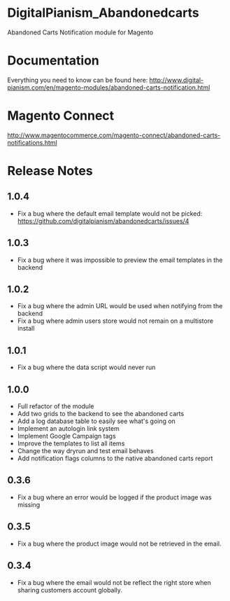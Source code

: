 # DigitalPianism_Abandonedcarts

Abandoned Carts Notification module for Magento

# Documentation

Everything you need to know can be found here: http://www.digital-pianism.com/en/magento-modules/abandoned-carts-notification.html

# Magento Connect

http://www.magentocommerce.com/magento-connect/abandoned-carts-notifications.html

# Release Notes

## 1.0.4
- Fix a bug where the default email template would not be picked: https://github.com/digitalpianism/abandonedcarts/issues/4

## 1.0.3
- Fix a bug where it was impossible to preview the email templates in the backend

## 1.0.2
- Fix a bug where the admin URL would be used when notifying from the backend
- Fix a bug where admin users store would not remain on a multistore install

## 1.0.1
- Fix a bug where the data script would never run

## 1.0.0
- Full refactor of the module
- Add two grids to the backend to see the abandoned carts
- Add a log database table to easily see what's going on
- Implement an autologin link system
- Implement Google Campaign tags
- Improve the templates to list all items
- Change the way dryrun and test email behaves
- Add notification flags columns to the native abandoned carts report

## 0.3.6
- Fix a bug where an error would be logged if the product image was missing

## 0.3.5
- Fix a bug where the product image would not be retrieved in the email.

## 0.3.4
- Fix a bug where the email would not be reflect the right store when sharing customers account globally.
